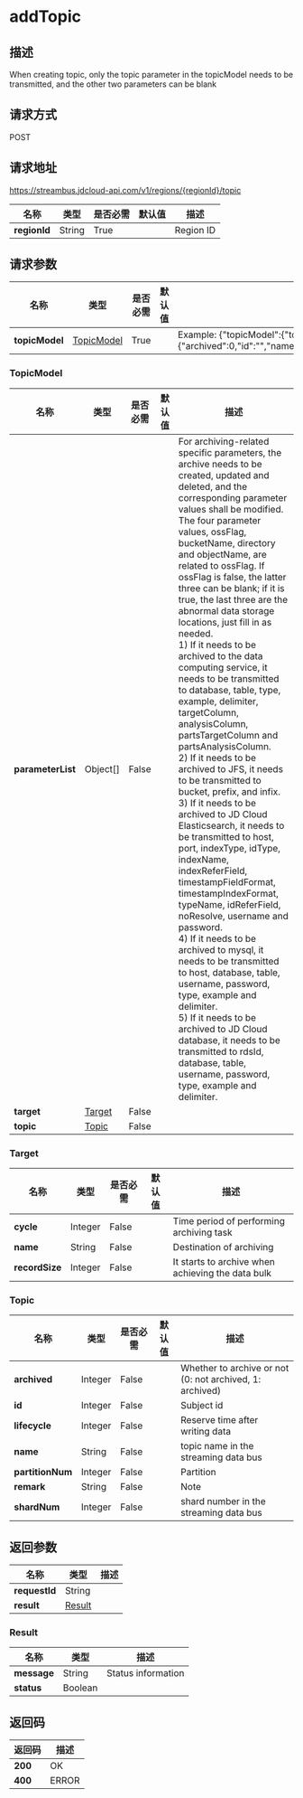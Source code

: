 # addTopic


## 描述
When creating topic, only the topic parameter in the topicModel needs to be transmitted, and the other two parameters can be blank

## 请求方式
POST

## 请求地址
https://streambus.jdcloud-api.com/v1/regions/{regionId}/topic

|名称|类型|是否必需|默认值|描述|
|---|---|---|---|---|
|**regionId**|String|True||Region ID|

## 请求参数
|名称|类型|是否必需|默认值|描述|
|---|---|---|---|---|
|**topicModel**|[TopicModel](##TopicModel)|True||Example: {"topicModel":{"topic":{"archived":0,"id":"","name":"create","remark":"note","shardNum":1,"partitionNum":2,"lifecycle":3}}}<br>|

### <a name="TopicModel">TopicModel</a>
|名称|类型|是否必需|默认值|描述|
|---|---|---|---|---|
|**parameterList**|Object[]|False||For archiving-related specific parameters, the archive needs to be created, updated and deleted, and the corresponding parameter values shall be modified. <br> The four parameter values, ossFlag, bucketName, directory and objectName, are related to ossFlag. If ossFlag is false, the latter three can be blank; if it is true, the last three are the abnormal data storage locations, just fill in as needed. <br> 1) If it needs to be archived to the data computing service, it needs to be transmitted to database, table, type, example, delimiter, targetColumn, analysisColumn, partsTargetColumn and partsAnalysisColumn. <br> 2) If it needs to be archived to JFS, it needs to be transmitted to bucket, prefix, and infix. <br>3) If it needs to be archived to JD Cloud Elasticsearch, it needs to be transmitted to host, port, indexType, idType, indexName, indexReferField, timestampFieldFormat, timestampIndexFormat, typeName, idReferField, noResolve, username and password. <br> 4) If it needs to be archived to mysql, it needs to be transmitted to host, database, table, username, password, type, example and delimiter. <br>5) If it needs to be archived to JD Cloud database, it needs to be transmitted to rdsId, database, table, username, password, type, example and delimiter. |
|**target**|[Target](##Target)|False|||
|**topic**|[Topic](##Topic)|False|||
### <a name="Target">Target</a>
|名称|类型|是否必需|默认值|描述|
|---|---|---|---|---|
|**cycle**|Integer|False||Time period of performing archiving task|
|**name**|String|False||Destination of archiving|
|**recordSize**|Integer|False||It starts to archive when achieving the data bulk|
### <a name="Topic">Topic</a>
|名称|类型|是否必需|默认值|描述|
|---|---|---|---|---|
|**archived**|Integer|False||Whether to archive or not (0: not archived, 1: archived)|
|**id**|Integer|False||Subject id|
|**lifecycle**|Integer|False||Reserve time after writing data|
|**name**|String|False||topic name in the streaming data bus|
|**partitionNum**|Integer|False||Partition|
|**remark**|String|False||Note|
|**shardNum**|Integer|False||shard number in the streaming data bus|

## 返回参数
|名称|类型|描述|
|---|---|---|
|**requestId**|String||
|**result**|[Result](##Result)||


### <a name="Result">Result</a>
|名称|类型|描述|
|---|---|---|
|**message**|String|Status information|
|**status**|Boolean||

## 返回码
|返回码|描述|
|---|---|
|**200**|OK|
|**400**|ERROR|
